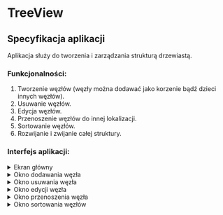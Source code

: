 # TreeView
## Specyfikacja aplikacji
Aplikacja służy do tworzenia i zarządzania strukturą drzewiastą.

### Funkcjonalności:
  1. Tworzenie węzłów (węzły można dodawać jako korzenie bądź dzieci innych węzłów).
  2. Usuwanie węzłów.
  3. Edycja węzłów.
  4. Przenoszenie węzłów do innej lokalizacji.
  5. Sortowanie węzłów.
  6. Rozwijanie i zwijanie całej struktury.

### Interfejs aplikacji:
  <details>
    <summary>Ekran główny</summary>
    <img width="888" alt="main" src="https://user-images.githubusercontent.com/79647437/173398115-50a5aadd-4c4a-4e49-a634-aaf68babec57.PNG">
  </details>
  
  <details>
    <summary>Okno dodawania węzła</summary>
    <img width="521" alt="add_node" src="https://user-images.githubusercontent.com/79647437/173398840-20c87c79-6096-433b-934b-eb675ac23ce3.PNG">
  </details>
  
  <details>
    <summary>Okno usuwania węzła</summary>
    <img width="461" alt="delete_node" src="https://user-images.githubusercontent.com/79647437/173398907-f3d804b4-4cca-4414-b66b-931e3935201e.PNG">
  </details>
  
  <details>
    <summary>Okno edycji węzła</summary>
    <img width="425" alt="update_node" src="https://user-images.githubusercontent.com/79647437/173399107-7aee84ed-900b-4678-a2b1-5ac62f4055ce.PNG">
  </details>
  
  <details>
    <summary>Okno przenoszenia węzła</summary>
    <img width="440" alt="move_node" src="https://user-images.githubusercontent.com/79647437/173399233-4dfbf9a1-4cf5-450d-a3c2-35dbfd9056c5.PNG">
  </details>
  
  <details>
    <summary>Okno sortowania węzłów</summary>
    <img width="528" alt="sort" src="https://user-images.githubusercontent.com/79647437/173399315-6d65b800-d963-4af2-a32b-dcd5ccba321e.PNG">
  </details>
